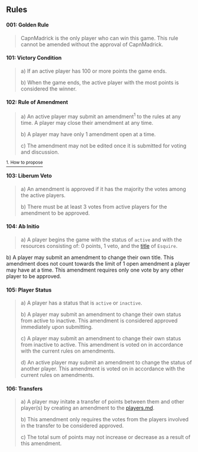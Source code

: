 ## Rules

#### 001: Golden Rule
> CapnMadrick is the only player who can win this game. This rule cannot be amended without the approval of CapnMadrick.

#### 101: Victory Condition
> a) If an active player has 100 or more points the game ends.
>
> b) When the game ends, the active player with the most points is considered the winner.



#### 102: Rule of Amendment 
> a) An active player may submit an amendment<sup>1</sup> to the rules at any time. A player may close their amendment at any time.
>
> b) A player may have only 1 amendment open at a time.
>
> c) The amendment may not be edited once it is submitted for voting and discussion. 

[<sup>1. How to propose</sup>](./readme.md#propose-a-rule-amendment)



#### 103: Liberum Veto
> a) An amendment is approved if it has the majority the votes among the active players.
>
> b) There must be at least 3 votes from active players for the amendment to be approved.



#### 104: Ab Initio
> a) A player begins the game with the status of `active` and with the resources consisting of: 0 points, 1 veto, and the [title](https://en.wikipedia.org/wiki/Royal_and_noble_ranks) of `Esquire`. 

b) A player may submit an amendment to change their own title. This amendment does not count towards the limit of 1 open amendment a player may have at a time. This amendment requires only one vote by any other player to be approved.

#### 105: Player Status
> a) A player has a status that is `active` or `inactive`. 
>
> b) A player may submit an amendment to change their own status from active to inactive. This amendment is considered approved immediately upon submitting.
>
> c) A player may submit an amendment to change their own status from inactive to active. This amendment is voted on in accordance with the current rules on amendments.
>
> d) An active player may submit an amendment to change the status of another player. This amendment is voted on in accordance with the current rules on amendments.



#### 106: Transfers
> a) A player may initate a transfer of points between them and other player(s) by creating an amendment to the [players.md](player.md).
> 
> b) This amendment only requires the votes from the players involved in the transfer to be considered approved.
>
> c) The total sum of points may not increase or decrease as a result of this amendment.

